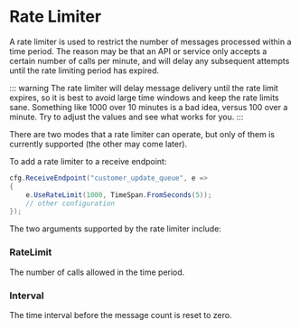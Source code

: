 # Rate Limiter

A rate limiter is used to restrict the number of messages processed within a time period. The reason may be
that an API or service only accepts a certain number of calls per minute, and will delay any subsequent attempts
until the rate limiting period has expired.

::: warning
The rate limiter will delay message delivery until the rate limit expires, so it is best to avoid large time windows
and keep the rate limits sane. Something like 1000 over 10 minutes is a bad idea, versus 100 over a minute. Try to
adjust the values and see what works for you.
:::

There are two modes that a rate limiter can operate, but only of them is currently supported (the other may come later).

To add a rate limiter to a receive endpoint:

```csharp
cfg.ReceiveEndpoint("customer_update_queue", e =>
{
    e.UseRateLimit(1000, TimeSpan.FromSeconds(5));
    // other configuration
});
```

The two arguments supported by the rate limiter include:

### RateLimit
  The number of calls allowed in the time period.

### Interval
  The time interval before the message count is reset to zero.
